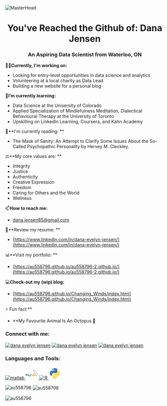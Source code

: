 ![MasterHead](https://external-content.duckduckgo.com/iu/?u=https%3A%2F%2Fstatistics-analytics.uark.edu%2F_resources%2Fimages%2Fstatistics-analytics-index.jpg&f=1&nofb=1)
<h1 align="center">You've Reached the Github of: Dana Jensen</h1>
<h3 align="center">An Aspiring Data Scientist from Waterloo, ON</h3>

**👨‍💻Currently, I'm working on:**
- Looking for entry-level opportunities in data science and analytics
- Volunteering at a local charity as Data Lead
- Building a new website for a personal blog

🌱**I’m currently learning:**
- Data Science at the University of Colorado
- Applied Specialization of Mindlefulness Meditation, Dialectical Behavioural Therapy at the University of Toronto
- Upskilling on LinkedIn Learning, Coursera, and Kahn Academy

📖**I'm currently reading: **
- The Mask of Sanity: An Attempt to Clarify Some Issues About the So-Called Psychopathic Personality by Hervey M. Cleckley.

⚖️**My core values are: **
- Integrity
- Justice
- Authenticity
- Creative Expression
- Freedom
- Caring for Others and the World
- Wellness

📫**How to reach me:** 
- dana.jensen85@gmail.com

📄**Review my resume: **
- [https://www.linkedin.com/in/dana-evelyn-jensen/](https://www.linkedin.com/in/dana-evelyn-jensen/)

📊**Visit my portfolio: **
- [https://au558796.github.io/au558796-2.github.io/](https://au558796.github.io/au558796-2.github.io/)

💻**Check-out my (wip) blog:**
- [https://au558796.github.io/Changing_Winds/index.html](https://au558796.github.io/Changing_Winds/index.html)

⚡ Fun fact:**
- **My Favourite Animal Is An Octopus 🐙

<h3 align="left">Connect with me:</h3>
<p align="left">
<a href="https://linkedin.com/in/dana evelyn jensen" target="blank"><img align="center" src="https://raw.githubusercontent.com/rahuldkjain/github-profile-readme-generator/master/src/images/icons/Social/linked-in-alt.svg" alt="dana evelyn jensen" height="30" width="40" /></a>
<a href="https://workplace.slack.com/team/U03GVBGD42U" target="blank"><img align="center" src="https://cdn.freebiesupply.com/logos/large/2x/slack-logo-icon.png" alt="dana evelyn jensen" height="30" width="40" /></a>
<a href="https://discordapp.com/users/D%C3%A6n%C3%A0#6045" target="blank"><img align="center" src="https://raw.githubusercontent.com/rahuldkjain/github-profile-readme-generator/master/src/images/icons/Social/discord.svg" alt="dana evelyn jensen" height="30" width="40" /></a>
</p>

<h3 align="left">Languages and Tools:</h3>
<p align="left"> <a href="https://www.mathworks.com/" target="_blank" rel="noreferrer"> <img src="https://upload.wikimedia.org/wikipedia/commons/2/21/Matlab_Logo.png" alt="matlab" width="40" height="40"/> </a> <a href="https://www.mysql.com/" target="_blank" rel="noreferrer"> <img src="https://raw.githubusercontent.com/devicons/devicon/master/icons/mysql/mysql-original-wordmark.svg" alt="mysql" width="40" height="40"/> <img src="https://www.rstudio.com/wp-content/uploads/2014/06/RStudio-Ball.png" alt="R" width="40" height="40"/> </a> <a href="https://www.python.org" target="_blank" rel="noreferrer"> <img src="https://raw.githubusercontent.com/devicons/devicon/master/icons/python/python-original.svg" alt="python" width="40" height="40"/> </a> </p>

<p><img align="left" src="https://github-readme-stats.vercel.app/api/top-langs?username=au558796&show_icons=true&locale=en&layout=compact&theme=tokyonight" alt="au558796" /></p>

<p>&nbsp;<img align="center" src="https://github-readme-stats.vercel.app/api?username=au558796&show_icons=true&locale=en&theme=tokyonight" alt="au558796" /></p>

<p><img align="center" src="https://github-readme-streak-stats.herokuapp.com/?user=au558796&&theme=tokyonight" alt="au558796" /></p>


